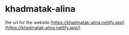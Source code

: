 # khadmatak-alina

the url for the website  [https://khadmatak-alina.netlify.app](https://khadmatak-alina.netlify.app/)